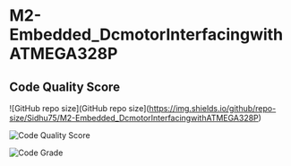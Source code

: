 # M2-Embedded_DcmotorInterfacingwithATMEGA328P



## Code Quality Score
 
  
 ![GitHub repo size](GitHub repo size](https://img.shields.io/github/repo-size/Sidhu75/M2-Embedded_DcmotorInterfacingwithATMEGA328P)
 
 
 ![Code Quality Score](https://api.codiga.io/project/29858/score/svg)
 
 
 ![Code Grade]( https://api.codiga.io/project/29858/status/svg)
